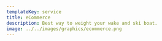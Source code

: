 ```yaml
---
templateKey: service
title: eCommerce
description: Best way to weight your wake and ski boat.
image: ../../images/graphics/ecommerce.png
---
```

